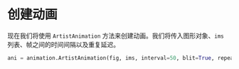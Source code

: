 # 创建动画

现在我们将使用 `ArtistAnimation` 方法来创建动画。我们将传入图形对象、`ims` 列表、帧之间的时间间隔以及重复延迟。

```python
ani = animation.ArtistAnimation(fig, ims, interval=50, blit=True, repeat_delay=1000)
```

